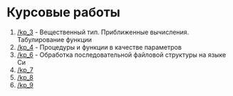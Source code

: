 # Курсовые работы

1. [/kp_3](https://github.com/ArtDu/mai_study_first_course/tree/master/kp/kp_3) - Вещественный тип. Приближенные вычисления. Табулирование функции
2. [/kp_4](https://github.com/ArtDu/mai_study_first_course/tree/master/kp/kp_4) - Процедуры и функции в качестве параметров
3. [/kp_6](https://github.com/ArtDu/mai_study_first_course/tree/master/kp/kp_6) - Обработка последовательной файловой структуры на языке Си
4. [/kp_7](https://github.com/ArtDu/mai_study_first_course/tree/master/kp/kp_7)
5. [/kp_8](https://github.com/ArtDu/mai_study_first_course/tree/master/kp/kp_8)
5. [/kp_9](https://github.com/ArtDu/mai_study_first_course/tree/master/kp/kp_9)
